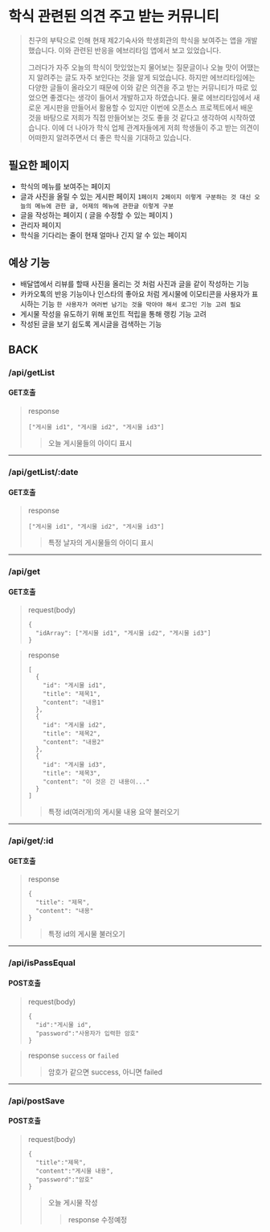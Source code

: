 # 학식 관련된 의견 주고 받는 커뮤니티
> 친구의 부탁으로 인해 현재 제2기숙사와 학생회관의 학식을 보여주는 앱을 개발했습니다.
> 이와 관련된 반응을 에브리타임 앱에서 보고 있었습니다.
> 
> 그러다가 자주 오늘의 학식이 맛있었는지 물어보는 질문글이나 오늘 맛이 어땠는지 알려주는 글도 자주 보인다는 것을 알게 되었습니다.
> 하지만 에브리타임에는 다양한 글들이 올라오기 때문에 이와 같은 의견을 주고 받는 커뮤니티가 따로 있었으면 좋겠다는 생각이 들어서 개발하고자 하였습니다.
> 물로 에브리타임에서 새로운 게시판을 만들어서 활용할 수 있지만 이번에 오픈소스 프로젝트에서 배운 것을 바탕으로 저희가 직접 만들어보는 것도 좋을 것 같다고 생각하여 시작하였습니다.
> 이에 더 나아가 학식 업체 관계자들에게 저희 학생들이 주고 받는 의견이 어떠한지 알려주면서 더 좋은 학식을 기대하고 있습니다.

## 필요한 페이지
* 학식의 메뉴를 보여주는 페이지
* 글과 사진을 올릴 수 있는 게시판 페이지 
 ```1페이지 2페이지 이렇게 구분하는 것 대신 오늘의 메뉴에 관한 글, 어제의 메뉴에 관한글 이렇게 구분```
* 글을 작성하는 페이지 ( 글을 수정할 수 있는 페이지 )
* 관리자 페이지
* 학식을 기다리는 줄이 현재 얼마나 긴지 알 수 있는 페이지

## 예상 기능
* 배달앱에서 리뷰를 할때 사진을 올리는 것 처럼 사진과 글을 같이 작성하는 기능
* 카카오톡의 반응 기능이나 인스타의 좋아요 처럼 게시물에 이모티콘을 사용자가 표시하는 기능
 ```한 사용자가 여러번 남기는 것을 막아야 해서 로그인 기능 고려 필요```
* 게시물 작성을 유도하기 위해 포인트 적립을 통해 랭킹 기능 고려
* 작성된 글을 보기 쉽도록 게시글을 검색하는 기능

## BACK
### /api/getList
#### GET호출
> response
> ```
> ["게시물 id1", "게시물 id2", "게시물 id3"]
>```
>> 오늘 게시물들의 아이디 표시
-------------
### /api/getList/:date
#### GET호출
> response
> ```
> ["게시물 id1", "게시물 id2", "게시물 id3"]
>```
>> 특정 날자의 게시물들의 아이디 표시
-------------
### /api/get
#### GET호출
> request(body)
> ```
> {
>   "idArray": ["게시물 id1", "게시물 id2", "게시물 id3"]
> }
> ```

> response
> ```
> [
>   {
>     "id": "게시물 id1",
>     "title": "제목1",
>     "content": "내용1"
>   },
>   {
>     "id": "게시물 id2",
>     "title": "제목2",
>     "content": "내용2"
>   },
>   {
>     "id": "게시물 id3",
>     "title": "제목3",
>     "content": "이 것은 긴 내용이..."
>   }
> ]
> ```
>> 특정 id(여러개)의 게시물 내용 요약 불러오기
-------------
### /api/get/:id
#### GET호출
> response
> ```
> {
>   "title": "제목",
>   "content": "내용"
> }
>```
>> 특정 id의 게시물 불러오기
-------------
### /api/isPassEqual
#### POST호출
> request(body)
> ```
> {
>   "id":"게시물 id",
>   "password":"사용자가 입력한 암호"
> }
> ```

> response
> ```success```
> or
> ```failed```
>> 암호가 같으면 success, 아니면 failed
-------------
### /api/postSave
#### POST호출
> request(body)
> ```
> {
>   "title":"제목",
>   "content":"게시물 내용",
>   "password":"암호"
> }
> ```
>> 오늘 게시물 작성
>>> response 수정예정